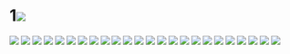 # 1![](../img/36/00000001.jpg)
![](../img/36/00000002.jpg)
![](../img/36/00000003.jpg)
![](../img/36/00000004.jpg)
![](../img/36/00000005.jpg)
![](../img/36/00000006.jpg)
![](../img/36/00000007.jpg)
![](../img/36/00000008.jpg)
![](../img/36/00000009.jpg)
![](../img/36/00000010.jpg)
![](../img/36/00000011.jpg)
![](../img/36/00000012.jpg)
![](../img/36/00000013.jpg)
![](../img/36/00000014.jpg)
![](../img/36/00000015.jpg)
![](../img/36/00000016.jpg)
![](../img/36/00000017.jpg)
![](../img/36/00000018.jpg)
![](../img/36/00000019.jpg)
![](../img/36/00000020.jpg)
![](../img/36/00000021.jpg)
![](../img/36/00000022.jpg)
![](../img/36/00000023.jpg)
![](../img/36/00000024.jpg)
![](../img/36/00000025.jpg)
